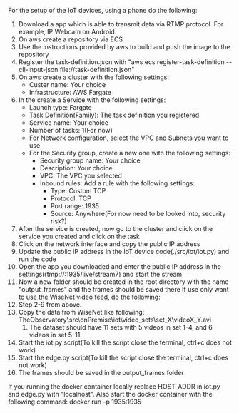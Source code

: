 For the setup of the IoT devices, using a phone do the following:
1. Download a app which is able to transmit data via RTMP protocol. For example, IP Webcam on Android.
2. On aws create a repository via ECS
3. Use the instructions provided by aws to build and push the image to the repository
4. Register the task-definition.json with "aws ecs register-task-definition --cli-input-json file://task-definition.json"   
5. On aws create a cluster with the following settings:
    - Custer name: Your choice 
    - Infrastructure: AWS Fargate
6. In the create a Service with the following settings:
   - Launch type: Fargate
   - Task Definition(Family): The task definition you registered
   - Service name: Your choice
   - Number of tasks: 1(For now)
   - For Network configuration, select the VPC and Subnets you want to use
   - For the Security group, create a new one with the following settings:
        - Security group name: Your choice
        - Description: Your choice
        - VPC: The VPC you selected
        - Inbound rules: Add a rule with the following settings:
            - Type: Custom TCP
            - Protocol: TCP
            - Port range: 1935
            - Source: Anywhere(For now need to be looked into, security risk?)
7. After the service is created, now go to the cluster and click on the service you created and click on the task
8. Click on the network interface and copy the public IP address
9.  Update the public IP address in the IoT device code(./src/iot/iot.py) and run the code
10. Open the app you downloaded and enter the public IP address in the settings(rtmp://<public-url>:1935/live/stream7) and start the stream
11. Now a new folder should be created in the root directory with the name "output_frames" and the frames should be saved there
If use only want to use the WiseNet video feed, do the following:
1. Step 2-9 from above.
2. Copy the data from WiseNet like following: TheObservatory\src\onPremise\iot\video_sets\set_X\videoX_Y.avi
   1. The dataset should have 11 sets with 5 videos in set 1-4, and 6 videos in set 5-11.
3. Start the iot.py script(To kill the script close the terminal, ctrl+c does not work)
4. Start the edge.py script(To kill the script close the terminal, ctrl+c does not work)
5. The frames should be saved in the output_frames folder

If you running the docker container locally replace HOST_ADDR in iot.py and edge.py with "localhost".
Also start the docker container with the following command:
docker run -p 1935:1935 <Name of Docker image>